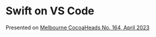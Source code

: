# Swift on VS Code

Presented on [Melbourne CocoaHeads No. 164, April 2023](https://www.youtube.com/watch?v=sDeHLWLIEOM&t=753s)
